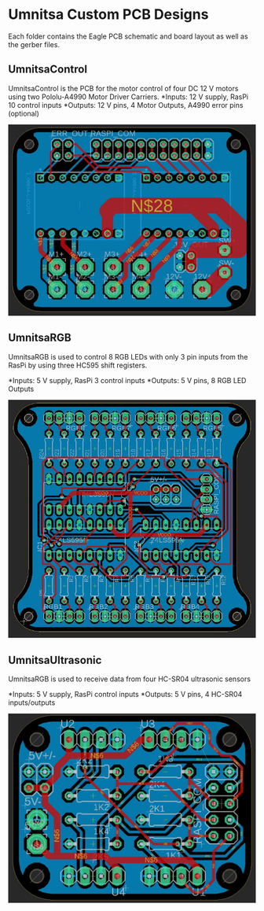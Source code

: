 # Umnitsa Custom PCB Designs
Each folder contains the Eagle PCB schematic and board layout as well as the gerber files.

## UmnitsaControl
UmnitsaControl is the PCB for the motor control of four DC 12 V motors using two
Pololu-A4990 Motor Driver Carriers.
*Inputs: 12 V supply, RasPi 10 control inputs
*Outputs: 12 V pins, 4 Motor Outputs, A4990 error pins (optional)

![umnitsacontrol](docs/img/UmnitsaControl.jpg "UmnitsaControl Board Layout")

## UmnitsaRGB
UmnitsaRGB is used to control 8 RGB LEDs with only 3 pin inputs from the RasPi by using
three HC595 shift registers.

*Inputs: 5 V supply, RasPi 3 control inputs
*Outputs: 5 V pins, 8 RGB LED Outputs

![umnitsargb](docs/img/UmnitsaRGB.jpg "UmnitsaRGB Board Layout")

## UmnitsaUltrasonic
UmnitsaRGB is used to receive data from four HC-SR04 ultrasonic sensors

*Inputs: 5 V supply, RasPi control inputs
*Outputs: 5 V pins, 4 HC-SR04 inputs/outputs

![umnitsargb](docs/img/UmnitsaUltrasonic.jpg "UmnitsaUltrasonic Board Layout")
